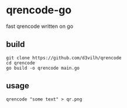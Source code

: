 # qrencode-go
fast qrencode written on go

## build

```shell
git clone https://github.com/d3vilh/qrencode
cd qrencode
go build -o qrencode main.go
```

## usage

```shell
qrencode "some text" > qr.png
```